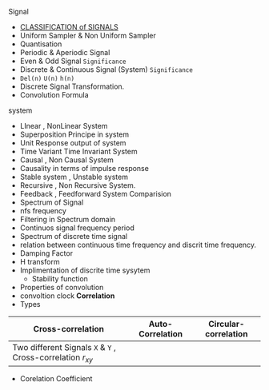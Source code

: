 Signal 
- [CLASSIFICATION of SIGNALS](https://www.youtube.com/watch?v=L19p9Qa_Wlg)
- Uniform Sampler & Non Uniform Sampler
- Quantisation
- Periodic & Aperiodic Signal
- Even & Odd Signal `Significance`
- Discrete & Continuous Signal (System) `Significance`
- `Del(n)` `U(n)` `h(n)`
- Discrete Signal Transformation.
- Convolution Formula

system
- LInear , NonLinear System
- Superposition Principe in system
- Unit Response output of system
- Time Variant Time Invariant System
- Causal  , Non Causal System
- Causality in terms of impulse response
- Stable system , Unstable system
- Recursive , Non Recursive System.
- Feedback , Feedforward System Comparision
- Spectrum of Signal
- nfs frequency
- Filtering in Spectrum domain 
- Continuos signal frequency period
- Spectrum of discrete time signal
- relation between continuous time frequency and discrit time frequency.
- Damping Factor
- H transform
- Implimentation of discrite time sysytem
    - Stability function
- Properties of convolution
- convoltion clock
**Correlation**
- Types

Cross-correlation|Auto-Correlation|Circular-correlation
--|--|--
Two different Signals `X` & `Y` , Cross-correlation $r_{xy}$|
- Corelation Coefficient

































